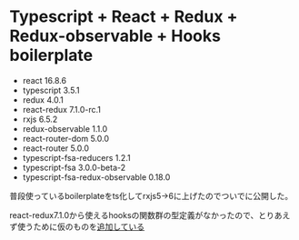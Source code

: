 # Typescript + React + Redux + Redux-observable + Hooks boilerplate

- react 16.8.6
- typescript 3.5.1
- redux 4.0.1
- react-redux 7.1.0-rc.1
- rxjs 6.5.2
- redux-observable 1.1.0
- react-router-dom 5.0.0
- react-router 5.0.0
- typescript-fsa-reducers 1.2.1
- typescript-fsa 3.0.0-beta-2
- typescript-fsa-redux-observable 0.18.0

普段使っているboilerplateをts化してrxjs5->6に上げたのでついでに公開した。

react-redux7.1.0から使えるhooksの関数群の型定義がなかったので、とりあえず使うために仮のものを[追加している](/src/@types/react-redux.d.ts)